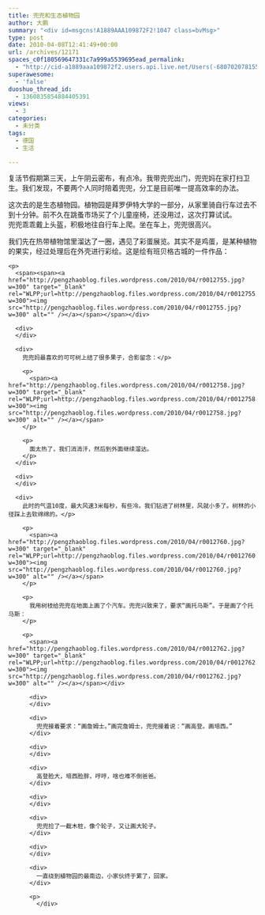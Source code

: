 ```yaml
---
title: 兜兜和生态植物园
author: 大鹏
summary: "<div id=msgcns!A1889AAA109872F2!1047 class=bvMsg>"
type: post
date: 2010-04-08T12:41:49+00:00
url: /archives/12171
spaces_c0f180569647331c7a999a5539695ead_permalink:
  - "http://cid-a1889aaa109872f2.users.api.live.net/Users(-6807020781556960526)/Blogs('A1889AAA109872F2!102')/Entries('A1889AAA109872F2!1047')?authkey=7T08dKQfQ0s%24"
superawesome:
  - 'false'
duoshuo_thread_id:
  - 1360835854884405391
views:
  - 3
categories:
  - 未分类
tags:
  - 德国
  - 生活

---
```

<div id="msgcns!A1889AAA109872F2!1047" class="bvMsg">
  复活节假期第三天，上午阴云密布，有点冷。我带兜兜出门，兜兜妈在家打扫卫生。我们发现，不要两个人同时陪着兜兜，分工是目前唯一提高效率的办法。</p> 
  
  <div>
  </div>
  
  <div>
    这次去的是生态植物园。植物园是拜罗伊特大学的一部分，从家里骑自行车过去不到十分钟。前不久在跳蚤市场买了个儿童座椅，还没用过，这次打算试试。
  </div>
  
  <div>
  </div>
  
  <div>
    兜兜乖乖戴上头盔，积极地往自行车上爬。坐在车上，兜兜很高兴。
  </div>
  
  <div>
    <span><a href="http://pengzhaoblog.files.wordpress.com/2010/04/r0012765.jpg?w=300" target="_blank" rel="WLPP;url=http://pengzhaoblog.files.wordpress.com/2010/04/r0012765.jpg?w=300"><img src="http://pengzhaoblog.files.wordpress.com/2010/04/r0012765.jpg?w=300" alt="" /></a></span></p>
  </div>
  
  <div>
    我们先在热带植物馆里溜达了一圈，遇见了彩蛋展览。其实不是鸡蛋，是某种植物的果实，经过处理后在外壳进行彩绘。这是绘有班贝格古城的一件作品：</p> 
    
    <p>
      <span><span><a href="http://pengzhaoblog.files.wordpress.com/2010/04/r0012755.jpg?w=300" target="_blank" rel="WLPP;url=http://pengzhaoblog.files.wordpress.com/2010/04/r0012755.jpg?w=300"><img src="http://pengzhaoblog.files.wordpress.com/2010/04/r0012755.jpg?w=300" alt="" /></a></span></span></div> 
      
      <div>
      </div>
      
      <div>
        兜兜妈最喜欢的可可树上结了很多果子，合影留念：</p> 
        
        <p>
          <span><a href="http://pengzhaoblog.files.wordpress.com/2010/04/r0012758.jpg?w=300" target="_blank" rel="WLPP;url=http://pengzhaoblog.files.wordpress.com/2010/04/r0012758.jpg?w=300"><img src="http://pengzhaoblog.files.wordpress.com/2010/04/r0012758.jpg?w=300" alt="" /></a></span>
        </p>
        
        <p>
          面太热了，我们消消汗，然后到外面继续溜达。
        </p>
      </div>
      
      <div>
      </div>
      
      <div>
        此时的气温10度，最大风速3米每秒，有些冷。我们钻进了树林里，风就小多了。树林的小径踩上去软绵绵的。</p> 
        
        <p>
          <span><a href="http://pengzhaoblog.files.wordpress.com/2010/04/r0012760.jpg?w=300" target="_blank" rel="WLPP;url=http://pengzhaoblog.files.wordpress.com/2010/04/r0012760.jpg?w=300"><img src="http://pengzhaoblog.files.wordpress.com/2010/04/r0012760.jpg?w=300" alt="" /></a></span>
        </p>
        
        <p>
          我用树枝给兜兜在地面上画了个汽车。兜兜兴致来了，要求“画托马斯”。于是画了个托马斯：
        </p>
        
        <p>
          <span><a href="http://pengzhaoblog.files.wordpress.com/2010/04/r0012762.jpg?w=300" target="_blank" rel="WLPP;url=http://pengzhaoblog.files.wordpress.com/2010/04/r0012762.jpg?w=300"><img src="http://pengzhaoblog.files.wordpress.com/2010/04/r0012762.jpg?w=300" alt="" /></a></span></div> 
          
          <div>
          </div>
          
          <div>
            兜兜接着要求：“画詹姆士。”画完詹姆士，兜兜接着说：“画高登。画培西。”
          </div>
          
          <div>
          </div>
          
          <div>
            高登脸大，培西脸胖，哼哼，啥也难不倒爸爸。
          </div>
          
          <div>
          </div>
          
          <div>
            兜兜捡了一截木桩，像个轮子，又让画大轮子。
          </div>
          
          <div>
          </div>
          
          <div>
            一直绕到植物园的最南边，小家伙终于累了，回家。
          </div>
          
          <p>
            </div>
